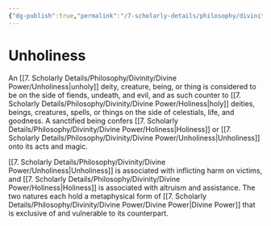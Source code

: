 ```yaml
---
{"dg-publish":true,"permalink":"/7-scholarly-details/philosophy/divinity/divine-power/unholiness/","noteIcon":""}
---
```


# Unholiness

An [[7. Scholarly Details/Philosophy/Divinity/Divine Power/Unholiness\|unholy]] deity, creature, being, or thing is considered to be on the side of fiends, undeath, and evil, and as such counter to [[7. Scholarly Details/Philosophy/Divinity/Divine Power/Holiness\|holy]] deities, beings, creatures, spells, or things on the side of celestials, life, and goodness. A sanctified being confers [[7. Scholarly Details/Philosophy/Divinity/Divine Power/Holiness\|Holiness]] or [[7. Scholarly Details/Philosophy/Divinity/Divine Power/Unholiness\|Unholiness]] onto its acts and magic.

 [[7. Scholarly Details/Philosophy/Divinity/Divine Power/Unholiness\|Unholiness]] is associated with inflicting harm on victims, and [[7. Scholarly Details/Philosophy/Divinity/Divine Power/Holiness\|Holiness]] is associated with altruism and assistance. The two natures each hold a metaphysical form of [[7. Scholarly Details/Philosophy/Divinity/Divine Power/Divine Power\|Divine Power]] that is exclusive of and vulnerable to its counterpart.